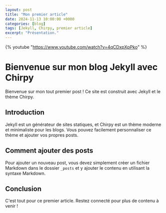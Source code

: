 ```yaml
---
layout: post
title: "Mon premier article"
date: 2024-11-13 10:00:00 +0000
categories: [blog]
tags: [Jekyll, Chirpy, premier article]
excerpt: "Présentation."
---
```


 {% youtube "https://www.youtube.com/watch?v=4qCDxpXpPko" %}

# Bienvenue sur mon blog Jekyll avec Chirpy
Bienvenue sur mon tout premier post ! Ce site est construit avec Jekyll et le thème Chirpy.

## Introduction

Jekyll est un générateur de sites statiques, et Chirpy est un thème moderne et minimaliste pour les blogs. Vous pouvez facilement personnaliser ce thème et ajouter vos propres posts.

## Comment ajouter des posts

Pour ajouter un nouveau post, vous devez simplement créer un fichier Markdown dans le dossier `_posts` et y ajouter le contenu en utilisant la syntaxe Markdown.

## Conclusion

C'est tout pour ce premier article. Restez connecté pour plus de contenu à venir !

